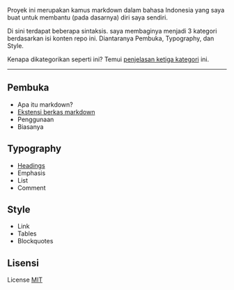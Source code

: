 Proyek ini merupakan kamus markdown dalam bahasa Indonesia yang saya buat untuk membantu (pada dasarnya) diri saya sendiri.

Di sini terdapat beberapa sintaksis. saya membaginya menjadi 3 kategori berdasarkan isi konten repo ini. Diantaranya Pembuka, Typography, dan Style.

Kenapa dikategorikan seperti ini? Temui [penjelasan ketiga kategori](..) ini.

---

## Pembuka
* Apa itu markdown?
* [Ekstensi berkas markdown](../public/intro/ekstensi-berkas.md)
* Penggunaan
* Biasanya

## Typography
* [Headings](/id/Typography/headings.md)
* Emphasis
* List
* Comment

## Style
* Link
* Tables
* Blockquotes

## Lisensi
License [MIT](../LICENCE)
